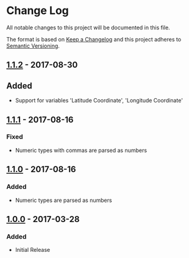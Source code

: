 # Change Log
All notable changes to this project will be documented in this file.

The format is based on [Keep a Changelog](http://keepachangelog.com/)
and this project adheres to [Semantic Versioning](http://semver.org/).

## [1.1.2] - 2017-08-30
## Added
* Support for variables 'Latitude Coordinate', 'Longitude Coordinate'

## [1.1.1] - 2017-08-16
### Fixed
* Numeric types with commas are parsed as numbers


## [1.1.0] - 2017-08-16
### Added
* Numeric types are parsed as numbers

## [1.0.0] - 2017-03-28
### Added
* Initial Release

[1.1.2]: https://github.com/koopjs/koop-provider-google-sheets/compare/v1.1.0..v1.1.2
[1.1.1]: https://github.com/koopjs/koop-provider-google-sheets/compare/v1.1.0..v1.1.1
[1.1.0]: https://github.com/koopjs/koop-provider-google-sheets/compare/v1.0.0..v1.1.0
[1.0.0]: https://github.com/koopjs/koop-provider-google-sheets/tags/v1.0.0
